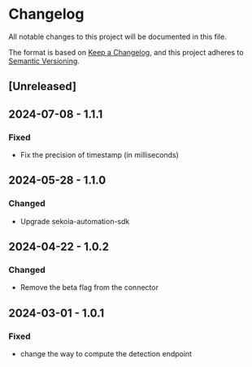 # Changelog

All notable changes to this project will be documented in this file.

The format is based on [Keep a Changelog](https://keepachangelog.com/en/1.0.0/),
and this project adheres to [Semantic Versioning](https://semver.org/spec/v2.0.0.html).

## [Unreleased]

## 2024-07-08 - 1.1.1

### Fixed

- Fix the precision of timestamp (in milliseconds)

## 2024-05-28 - 1.1.0

### Changed

- Upgrade sekoia-automation-sdk

## 2024-04-22 - 1.0.2

### Changed

- Remove the beta flag from the connector

## 2024-03-01 - 1.0.1

### Fixed

- change the way to compute the detection endpoint
